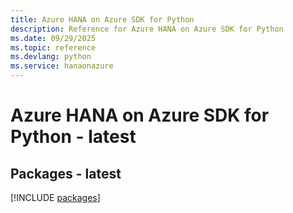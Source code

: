 ```yaml
---
title: Azure HANA on Azure SDK for Python
description: Reference for Azure HANA on Azure SDK for Python
ms.date: 09/29/2025
ms.topic: reference
ms.devlang: python
ms.service: hanaonazure
---
```

# Azure HANA on Azure SDK for Python - latest
## Packages - latest
[!INCLUDE [packages](hana-on-azure-index.md)]